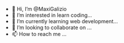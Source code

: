 - 👋 Hi, I’m @MaxiGalizio
- 👀 I’m interested in learn coding...
- 🌱 I’m currently learning web development...
- 💞️ I’m looking to collaborate on ...
- 📫 How to reach me ...

<!---
MaxiGalizio/MaxiGalizio is a ✨ special ✨ repository because its `README.md` (this file) appears on your GitHub profile.
You can click the Preview link to take a look at your changes.
--->
